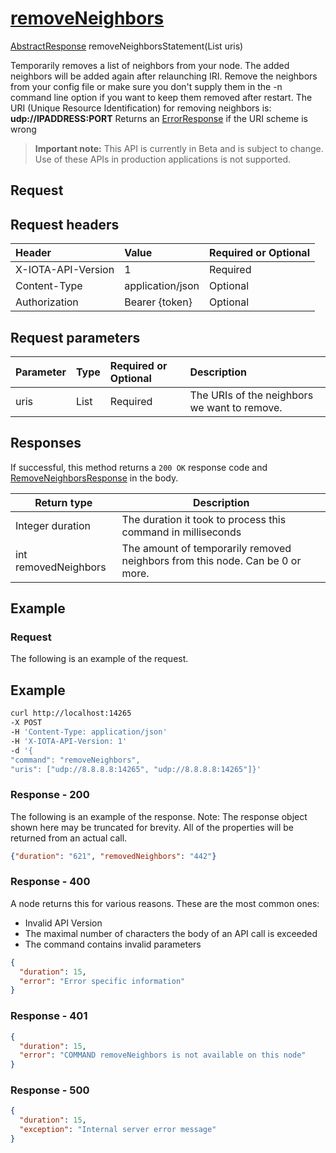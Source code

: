 
# [removeNeighbors](https://github.com/iotaledger/iri/blob/master/src/main/java/com/iota/iri/service/API.java#L749)
 [AbstractResponse](https://github.com/iotaledger/iri/blob/master/src/main/java/com/iota/iri/service/dto/AbstractResponse.java) removeNeighborsStatement(List<String> uris)

Temporarily removes a list of neighbors from your node.  The added neighbors will be added again after relaunching IRI.  Remove the neighbors from your config file or make sure you don't supply them in the -n command line option if you want to keep them removed after restart.   The URI (Unique Resource Identification) for removing neighbors is:  **udp://IPADDRESS:PORT**   Returns an [ErrorResponse](https://github.com/iotaledger/iri/blob/master/src/main/java/com/iota/iri/service/dto/ErrorResponse.java) if the URI scheme is wrong

> **Important note:** This API is currently in Beta and is subject to change. Use of these APIs in production applications is not supported.

## Request

## Request headers

| Header       | Value | Required or Optional |
|:---------------|:--------|:--------|
| X-IOTA-API-Version | 1 | Required |
| Content-Type | application/json | Optional |
| Authorization  | Bearer {token} | Optional  |

## Request parameters
| Parameter       | Type | Required or Optional | Description |
|:---------------|:--------|:--------| :--------|
| uris | List<String> | Required | The URIs of the neighbors we want to remove. |

## Responses

If successful, this method returns a `200 OK` response code and [RemoveNeighborsResponse](https://github.com/iotaledger/iri/blob/master/src/main/java/com/iota/iri/service/dto/RemoveNeighborsResponse.java) in the body.

| Return type | Description |
|--|--|
| Integer duration | The duration it took to process this command in milliseconds |
| int removedNeighbors | The amount of temporarily removed neighbors from this node.  Can be 0 or more. |

## Example  

### Request

The following is an example of the request.

 ## Example
 
 ```bash
 curl http://localhost:14265 
-X POST 
-H 'Content-Type: application/json' 
-H 'X-IOTA-API-Version: 1' 
-d '{ 
"command": "removeNeighbors", 
"uris": ["udp://8.8.8.8:14265", "udp://8.8.8.8:14265"]}'
 ```

### Response - 200

The following is an example of the response. Note: The response object shown here may be truncated for brevity. All of the properties will be returned from an actual call.

```json
{"duration": "621", "removedNeighbors": "442"}
```

### Response - 400

A node returns this for various reasons. These are the most common ones:
* Invalid API Version
* The maximal number of characters the body of an API call is exceeded
* The command contains invalid parameters

```json
{
  "duration": 15,
  "error": "Error specific information"
}
```

### Response - 401

```json
{
  "duration": 15,
  "error": "COMMAND removeNeighbors is not available on this node"
}
```

### Response - 500

```json
{
  "duration": 15,
  "exception": "Internal server error message"
}
```
